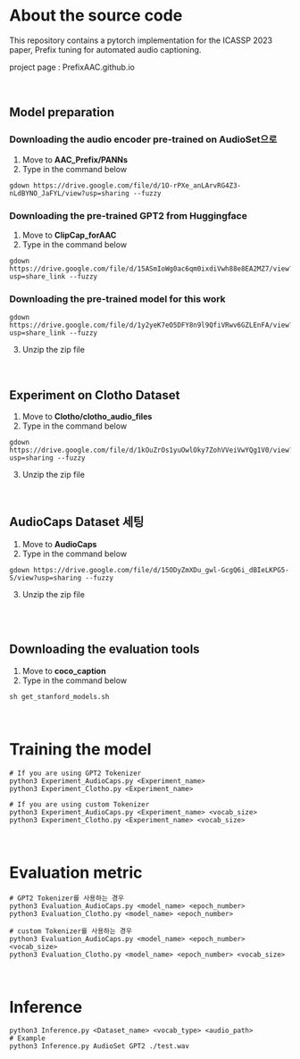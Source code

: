 # About the source code

This repository contains a pytorch implementation for the ICASSP 2023 paper, Prefix tuning for automated audio captioning. 

project page : PrefixAAC.github.io

<br>

## Model preparation

### Downloading the audio encoder pre-trained on AudioSet으로

1. Move to **AAC_Prefix/PANNs**
2. Type in the command below
   
```
gdown https://drive.google.com/file/d/1O-rPXe_anLArvRG4Z3-nLdBYNO_JaFYL/view?usp=sharing --fuzzy
```

### Downloading the pre-trained GPT2 from Huggingface

1. Move to **ClipCap_forAAC**
2. Type in the command below

```
gdown https://drive.google.com/file/d/15ASmIoWg0ac6qm0ixdiVwh88e8EA2MZ7/view?usp=share_link --fuzzy

```

### Downloading the pre-trained model for this work 

```
gdown https://drive.google.com/file/d/1y2yeK7eO5DFY8n9l9QfiVRwv6GZLEnFA/view?usp=share_link --fuzzy
```

3. Unzip the zip file

<br>

## Experiment on Clotho Dataset

1. Move to **Clotho/clotho_audio_files**
2. Type in the command below
```
gdown https://drive.google.com/file/d/1kOuZrOs1yuOwlOky7ZohVVeiVwYQg1V0/view?usp=sharing --fuzzy
```
3. Unzip the zip file

<br>

## AudioCaps Dataset 세팅

1. Move to **AudioCaps**
2. Type in the command below

```
gdown https://drive.google.com/file/d/15ODyZmXDu_gwl-GcgQ6i_dBIeLKPG5-S/view?usp=sharing --fuzzy
```
3. Unzip the zip file

<br>
<br>

## Downloading the evaluation tools

1. Move to **coco_caption**
2. Type in the command below
```
sh get_stanford_models.sh 
```

<br>

# Training the model
 
```
# If you are using GPT2 Tokenizer
python3 Experiment_AudioCaps.py <Experiment_name>
python3 Experiment_Clotho.py <Experiment_name>

# If you are using custom Tokenizer
python3 Experiment_AudioCaps.py <Experiment_name> <vocab_size>
python3 Experiment_Clotho.py <Experiment_name> <vocab_size>
```

<br>

# Evaluation metric


```
# GPT2 Tokenizer를 사용하는 경우
python3 Evaluation_AudioCaps.py <model_name> <epoch_number>
python3 Evaluation_Clotho.py <model_name> <epoch_number>

# custom Tokenizer를 사용하는 경우
python3 Evaluation_AudioCaps.py <model_name> <epoch_number> <vocab_size>
python3 Evaluation_Clotho.py <model_name> <epoch_number> <vocab_size>
```

<br>

# Inference

```
python3 Inference.py <Dataset_name> <vocab_type> <audio_path>
# Example
python3 Inference.py AudioSet GPT2 ./test.wav

```
